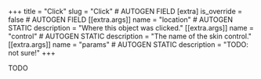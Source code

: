 +++
title = "Click"
slug = "Click" # AUTOGEN FIELD
[extra]
is_override = false # AUTOGEN FIELD
[[extra.args]]
name = "location" # AUTOGEN STATIC
description = "Where this object was clicked."
[[extra.args]]
name = "control" # AUTOGEN STATIC
description = "The name of the skin control."
[[extra.args]]
name = "params" # AUTOGEN STATIC
description = "TODO: not sure!"
+++

TODO
